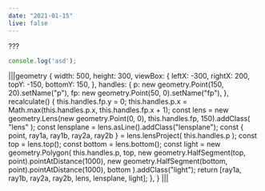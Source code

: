 ```yaml
---
date: "2021-01-15"
live: false
---
```


<link rel="stylesheet" href="/lab/diagram/geometry.css" />

???

```js
console.log('asd');
```

|||geometry
 {
    width: 500,
    height: 300,
    viewBox: {
      leftX: -300,
      rightX: 200,
      topY: -150,
      bottomY: 150,
    },
    handles: {
      p: new geometry.Point(150, 20).setName("p"),
      fp: new geometry.Point(50, 0).setName("fp"),
    },
    recalculate() {
      this.handles.fp.y = 0;
      this.handles.p.x = Math.max(this.handles.p.x, this.handles.fp.x + 1);
      const lens = new geometry.Lens(new geometry.Point(0, 0), this.handles.fp, 150).addClass(
        "lens"
      );
      const lensplane = lens.asLine().addClass("lensplane");
      const { point, ray1a, ray1b, ray2a, ray2b } = lens.lensProject(
        this.handles.p
      );
      const top = lens.top();
      const bottom = lens.bottom();
      const light = new geometry.Polygon(
        this.handles.p,
        top,
        new geometry.HalfSegment(top, point).pointAtDistance(1000),
        new geometry.HalfSegment(bottom, point).pointAtDistance(1000),
        bottom
      ).addClass("light");
      return [ray1a, ray1b, ray2a, ray2b, lens, lensplane, light];
    },
  }
|||